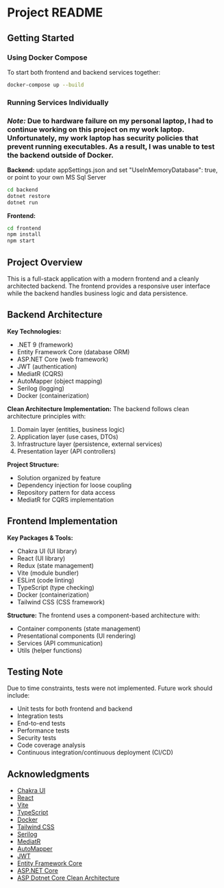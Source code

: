 # Project README

## Getting Started

### Using Docker Compose
To start both frontend and backend services together:
```bash
docker-compose up --build
```

### Running Services Individually

### *Note:* Due to hardware failure on my personal laptop, I had to continue working on this project on my work laptop. Unfortunately, my work laptop has security policies that prevent running executables. As a result, I was unable to test the backend outside of Docker.


**Backend:**
update appSettings.json and set "UseInMemoryDatabase": true,
or point to your own MS Sql Server

```bash
cd backend
dotnet restore
dotnet run
```

**Frontend:**
```bash
cd frontend
npm install
npm start
```


## Project Overview
This is a full-stack application with a modern frontend and a cleanly architected backend. The frontend provides a responsive user interface while the backend handles business logic and data persistence.

## Backend Architecture
**Key Technologies:**
- .NET 9 (framework)
- Entity Framework Core (database ORM)
- ASP.NET Core (web framework)
- JWT (authentication)
- MediatR (CQRS)
- AutoMapper (object mapping)
- Serilog (logging)
- Docker (containerization)

**Clean Architecture Implementation:**
The backend follows clean architecture principles with:
1. Domain layer (entities, business logic)
2. Application layer (use cases, DTOs)
3. Infrastructure layer (persistence, external services)
4. Presentation layer (API controllers)

**Project Structure:**
- Solution organized by feature
- Dependency injection for loose coupling
- Repository pattern for data access
- MediatR for CQRS implementation

## Frontend Implementation
**Key Packages & Tools:**
- Chakra UI (UI library)
- React (UI library)
- Redux (state management)
- Vite (module bundler)
- ESLint (code linting)
- TypeScript (type checking)
- Docker (containerization)
- Tailwind CSS (CSS framework)

**Structure:**
The frontend uses a component-based architecture with:
- Container components (state management)
- Presentational components (UI rendering)
- Services (API communication)
- Utils (helper functions)

## Testing Note
Due to time constraints, tests were not implemented. Future work should include:
- Unit tests for both frontend and backend
- Integration tests
- End-to-end tests
- Performance tests
- Security tests
- Code coverage analysis
- Continuous integration/continuous deployment (CI/CD)


## Acknowledgments
- [Chakra UI](https://chakra-ui.com/)
- [React](https://reactjs.org/)
- [Vite](https://vitejs.dev/)
- [TypeScript](https://www.typescriptlang.org/)
- [Docker](https://www.docker.com/)
- [Tailwind CSS](https://tailwindcss.com/)
- [Serilog](https://serilog.net/)
- [MediatR](https://github.com/serilog/serilog-extensions)
- [AutoMapper](https://github.com/AutoMapper/AutoMapper)
- [JWT](https://jwt.io/)
- [Entity Framework Core](https://docs.microsoft.com/en-us/ef/core/)
- [ASP.NET Core](https://docs.microsoft.com/en-us/aspnet/core/)
- [ASP Dotnet Core Clean Architecture](https://marketplace.visualstudio.com/items?itemName=SamanAzadi1996.ASPDotnetCoreCleanArchitecture)